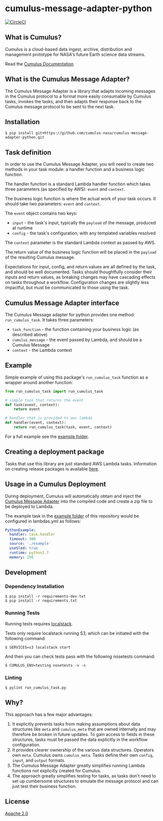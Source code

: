 # cumulus-message-adapter-python

[![CircleCI](https://circleci.com/gh/cumulus-nasa/cumulus-message-adapter-python.svg?style=svg)](https://circleci.com/gh/cumulus-nasa/cumulus-message-adapter-python)

## What is Cumulus?

Cumulus is a cloud-based data ingest, archive, distribution and management
prototype for NASA's future Earth science data streams.

Read the [Cumulus Documentation](https://cumulus-nasa.github.io/)

## What is the Cumulus Message Adapter?

The Cumulus Message Adapter is a library that adapts incoming messages in the
Cumulus protocol to a format more easily consumable by Cumulus tasks, invokes
the tasks, and then adapts their response back to the Cumulus message protocol
to be sent to the next task.

## Installation

```
$ pip install git+https://github.com/cumulus-nasa/cumulus-message-adapter-python.git
```

## Task definition

In order to use the Cumulus Message Adapter, you will need to create two
methods in your task module: a handler function and a business logic function.

The handler function is a standard Lambda handler function which takes three
parameters (as specified by AWS): `event` and `context`.

The business logic function is where the actual work of your task occurs. It
should take two parameters: `event` and `context`.

The `event` object contains two keys:

  * `input` - the task's input, typically the `payload` of the message,
    produced at runtime
  * `config` - the task's configuration, with any templated variables
    resolved

The `context` parameter is the standard Lambda context as passed by AWS.

The return value of the business logic function will be placed in the
`payload` of the resulting Cumulus message.

Expectations for input, config, and return values are all defined by the task,
and should be well documented. Tasks should thoughtfully consider their inputs
and return values, as breaking changes may have cascading effects on tasks
throughout a workflow. Configuration changes are slightly less impactful, but
must be communicated to those using the task.

## Cumulus Message Adapter interface

The Cumulus Message adapter for python provides one method:
`run_cumulus_task`. It takes three parameters:

  * `task_function` - the function containing your business logic (as described
    above)
  * `cumulus_message` - the event passed by Lambda, and should be a Cumulus
    Message
  * `context` - the Lambda context

## Example

Simple example of using this package's `run_cumulus_task` function as a wrapper around another function:

```py
from run_cumulus_task import run_cumulus_task

# simple task that returns the event
def task(event, context):
    return event

# handler that is provided to aws lambda
def handler(event, context):
    return run_cumulus_task(task, event, context)
```

For a full example see the [example folder](./example).

## Creating a deployment package

Tasks that use this library are just standard AWS Lambda tasks. Information on
creating release packages is available [here](https://docs.aws.amazon.com/lambda/latest/dg/deployment-package-v2.html).

## Usage in a Cumulus Deployment

During deployment, Cumulus will automatically obtain and inject the [Cumulus Message Adapter](https://github.com/cumulus-nasa/cumulus-message-adapter) into the compiled code and create a zip file to be deployed to Lambda.

The example task in the [example folder](./example) of this repository would be configured in lambdas.yml as follows:

```yaml
PythonExample:
  handler: task.handler
  timeout: 300
  source: './example'
  useSled: true
  runtime: python2.7
  memory: 256
```

## Development

### Dependency Installation

```
$ pip install -r requirements-dev.txt
$ pip install -r requirements.txt
```

### Running Tests

Running tests requires [localstack](https://github.com/localstack/localstack).

Tests only require localstack running S3, which can be initiated with the following command:

```
$ SERVICES=s3 localstack start
```

And then you can check tests pass with the following nosetests command:

```
$ CUMULUS_ENV=testing nosetests -v -s
```

### Linting

```
$ pylint run_cumulus_task.py
```

## Why?

This approach has a few major advantages:

1. It explicitly prevents tasks from making assumptions about data structures
   like `meta` and `cumulus_meta` that are owned internally and may therefore
   be broken in future updates. To gain access to fields in these structures,
   tasks must be passed the data explicitly in the workflow configuration.
1. It provides clearer ownership of the various data structures. Operators own
   `meta`. Cumulus owns `cumulus_meta`. Tasks define their own `config`,
   `input`, and `output` formats.
1. The Cumulus Message Adapter greatly simplifies running Lambda functions not
   explicitly created for Cumulus.
1. The approach greatly simplifies testing for tasks, as tasks don't need to
   set up cumbersome structures to emulate the message protocol and can just
   test their business function.

## License

[Apache 2.0](LICENSE)
